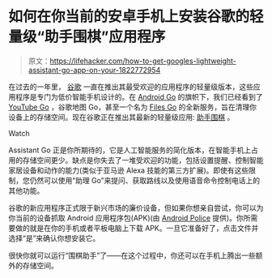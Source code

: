 # 如何在你当前的安卓手机上安装谷歌的轻量级“助手围棋”应用程序

> 原文：<https://lifehacker.com/how-to-get-googles-lightweight-assistant-go-app-on-your-1822772954>

在过去的一年里， [谷歌](https://lifehacker.com/soon-you-wont-have-to-say-hey-google-to-launch-google-a-1822563826) 一直在推出其最受欢迎的应用程序的轻量级版本，这些应用程序是专门为低价智能手机设计的。在 [Android Go](https://android-developers.googleblog.com/2017/05/whats-new-in-android-o-developer.html) 的旗帜下，我们已经看到了 [YouTube Go](https://lifehacker.com/youtube-go-downloads-videos-for-offline-viewing-saves-1792212046) ，谷歌地图 Go，甚至一个名为 [Files Go](https://lifehacker.com/how-to-use-files-go-googles-new-airdrop-style-file-sha-1820297858) 的全新服务，旨在清理你设备上的存储空间。现在谷歌正在推出其最新的轻量级应用: [助手围棋](https://play.google.com/store/apps/details?id=com.google.android.apps.assistant) 。

Watch

Assistant Go 正是你所期待的，它是人工智能服务的简化版本，在智能手机上占用的存储空间更少。缺点是你失去了一堆受欢迎的功能，包括设置提醒、控制智能家居设备和动作的能力(类似于亚马逊 Alexa 技能的第三方扩展)。即使有这些限制，您仍然可以使用“助理 Go”来提问、获取路线以及使用语音命令控制电话上的其他功能。

谷歌的新应用程序正式限于新兴市场的廉价设备，但如果你想亲自尝试，你可以为你当前的设备抓取 Android 应用程序包(APK)(由 [Android Police](http://www.androidpolice.com/2018/02/06/google-releases-assistant-go-app-play-store/) 提供)。你所需要做的就是在你的手机或者平板电脑上下载 APK。一旦它准备好了，点击文件并选择“是”来确认你想安装它。

很快你就可以运行“围棋助手”了——在这个过程中，你还可以在手机上腾出一些额外的存储空间。